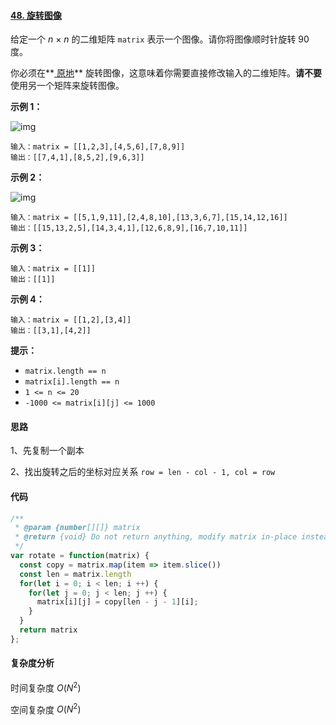 #### [48. 旋转图像](https://leetcode-cn.com/problems/rotate-image/)

给定一个 *n* × *n* 的二维矩阵 `matrix` 表示一个图像。请你将图像顺时针旋转 90 度。

你必须在**[ 原地](https://baike.baidu.com/item/原地算法)** 旋转图像，这意味着你需要直接修改输入的二维矩阵。**请不要** 使用另一个矩阵来旋转图像。

 

**示例 1：**

![img](https://assets.leetcode.com/uploads/2020/08/28/mat1.jpg)

```
输入：matrix = [[1,2,3],[4,5,6],[7,8,9]]
输出：[[7,4,1],[8,5,2],[9,6,3]]
```

**示例 2：**

![img](https://assets.leetcode.com/uploads/2020/08/28/mat2.jpg)

```
输入：matrix = [[5,1,9,11],[2,4,8,10],[13,3,6,7],[15,14,12,16]]
输出：[[15,13,2,5],[14,3,4,1],[12,6,8,9],[16,7,10,11]]
```

**示例 3：**

```
输入：matrix = [[1]]
输出：[[1]]
```

**示例 4：**

```
输入：matrix = [[1,2],[3,4]]
输出：[[3,1],[4,2]]
```

 

**提示：**

- `matrix.length == n`
- `matrix[i].length == n`
- `1 <= n <= 20`
- `-1000 <= matrix[i][j] <= 1000`

#### 思路

1、先复制一个副本

2、找出旋转之后的坐标对应关系 `row = len - col - 1, col = row`

#### 代码

```JavaScript
/**
 * @param {number[][]} matrix
 * @return {void} Do not return anything, modify matrix in-place instead.
 */
var rotate = function(matrix) {
  const copy = matrix.map(item => item.slice())
  const len = matrix.length
  for(let i = 0; i < len; i ++) {
    for(let j = 0; j < len; j ++) {
      matrix[i][j] = copy[len - j - 1][i];
    }
  }
  return matrix
};
```

#### 复杂度分析

时间复杂度	$O(N^2)$

空间复杂度	$O(N^2)$